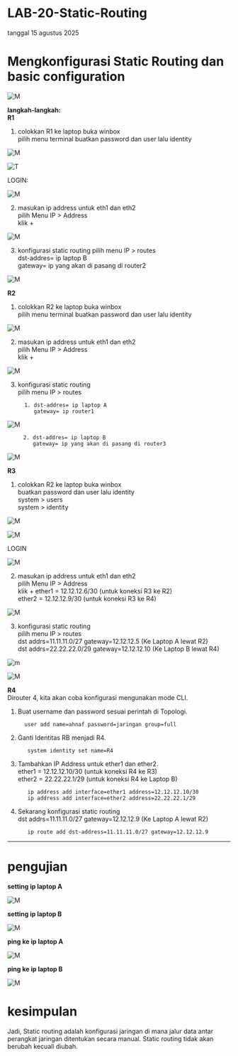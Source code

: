 # LAB-20-Static-Routing
tanggal 15 agustus 2025
# Mengkonfigurasi Static Routing dan basic configuration 

![M](grizly.png)

**langkah-langkah:**  
**R1**
1. colokkan R1 ke laptop buka winbox     
   pilih menu terminal buatkan password dan user lalu identity    

![M](lab22pw.PNG)

![T](LAB22IDN.PNG)

LOGIN:  

![M](lab22mask.PNG)

2. masukan ip address untuk eth1 dan eth2    
   pilih Menu IP > Address  
   klik +  

![M](lad22adresPNG.PNG)

3. konfigurasi static routing 
   pilih menu IP > routes    
   dst-addres= ip laptop B    
   gateway= ip yang akan di pasang di router2  

![M](lab22rot.PNG)

**R2**  
1. colokkan R2 ke laptop buka winbox  
   pilih menu terminal buatkan password dan user lalu identity  

![M](LAB22NM2.PNG)

2. masukan ip address untuk eth1 dan eth2    
   pilih Menu IP > Address  
   klik +  

![M](LAB22DRS.PNG)

3. konfigurasi static routing  
   pilih menu IP > routes
   
         1. dst-addres= ip laptop A  
            gateway= ip router1  

![M](LAB22ROT2.1.PNG)


         2. dst-addres= ip laptop B  
            gateway= ip yang akan di pasang di router3  

![M](LAB22ROT2.PNG)

**R3**  
1. colokkan R2 ke laptop buka winbox    
   buatkan password dan user lalu identity  
   system > users  
   system > identity    

![M]()

![M]()

LOGIN

![M]()

2. masukan ip address untuk eth1 dan eth2      
   pilih Menu IP > Address    
   klik +
ether1 = 12.12.12.6/30 (untuk koneksi R3 ke R2)  
ether2 = 12.12.12.9/30 (untuk koneksi R3 ke R4)    

![M]()

3. konfigurasi static routing    
   pilih menu IP > routes    
dst addrs=11.11.11.0/27 gateway=12.12.12.5 (Ke Laptop A lewat R2)    
dst addrs=22.22.22.0/29 gateway=12.12.12.10 (Ke Laptop B lewat R4)       

![m]()

![M]()

**R4**  
Dirouter 4, kita akan coba konfigurasi mengunakan mode CLI.  
1. Buat username dan password sesuai perintah di Topologi.  

         user add name=ahnaf password=jaringan group=full

2. Ganti Identitas RB menjadi R4.  

          system identity set name=R4
     
3. Tambahkan IP Address untuk ether1 dan ether2.  
ether1 = 12.12.12.10/30 (untuk koneksi R4 ke R3)  
ether2 = 22.22.22.1/29 (untuk koneksi R4 ke Laptop B)  

          ip address add interface=ether1 address=12.12.12.10/30  
          ip address add interface=ether2 address=22.22.22.1/29  

4. Sekarang konfigurasi static routing  
dst addrs=11.11.11.0/27 gateway=12.12.12.9 (Ke Laptop A lewat R2)  

          ip route add dst-address=11.11.11.0/27 gateway=12.12.12.9  
------------------------------------------------------------------------------------------------------------------------------------------------------------------------------------------
# pengujian
**setting ip laptop A**  

![M](lab22ws.PNG)

**setting ip laptop B**  

 ![M]()

**ping ke ip laptop A**  

![M]()

**ping ke ip laptop B**

![M](pc2lab22.PNG)

# kesimpulan
Jadi, Static routing adalah konfigurasi jaringan di mana jalur data antar perangkat jaringan ditentukan secara manual. Static routing tidak akan berubah kecuali diubah.
